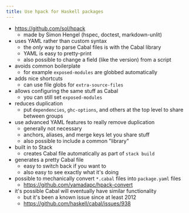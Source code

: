 ```yaml
---
title: Use hpack for Haskell packages
---
```


- <https://github.com/sol/hpack>
  - made by Simon Hengel (hspec, doctest, markdown-unlit)
- uses YAML rather than custom syntax
  - the *only* way to parse Cabal files is with the Cabal library
  - YAML is easy to pretty-print
  - also possible to change a field (like the version) from a script
- avoids common boilerplate
  - for example `exposed-modules` are globbed automatically
- adds nice shortcuts
  - can use file globs for `extra-source-files`
- allows configuring the same stuff as Cabal
  - you can still set `exposed-modules`
- reduces duplication
  - put `dependencies`, `ghc-options`, and others at the top level to share between groups
- use advanced YAML features to really remove duplication
  - generally not necessary
  - anchors, aliases, and merge keys let you share stuff
  - also possible to include a common "library"
- built in to Stack
  - creates Cabal file automatically as part of `stack build`
- generates a pretty Cabal file
  - easy to switch back if you want to
  - also easy to see exactly what it's doing
- possible to mechanically convert `*.cabal` files into `package.yaml` files
  - <https://github.com/yamadapc/hpack-convert>
- it's possible Cabal will eventually have similar functionality
  - but it's been a known issue since at least 2012
  - <https://github.com/haskell/cabal/issues/938>
